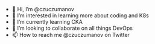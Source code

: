 - 👋 Hi, I’m @czuczumanov
- 👀 I’m interested in learning more about coding and K8s
- 🌱 I’m currently learning CKA
- 💞️ I’m looking to collaborate on all things DevOps
- 📫 How to reach me @czuczumanov on Twitter

<!---
czuczumanov/czuczumanov is a ✨ special ✨ repository because its `README.md` (this file) appears on your GitHub profile.
You can click the Preview link to take a look at your changes.
--->
